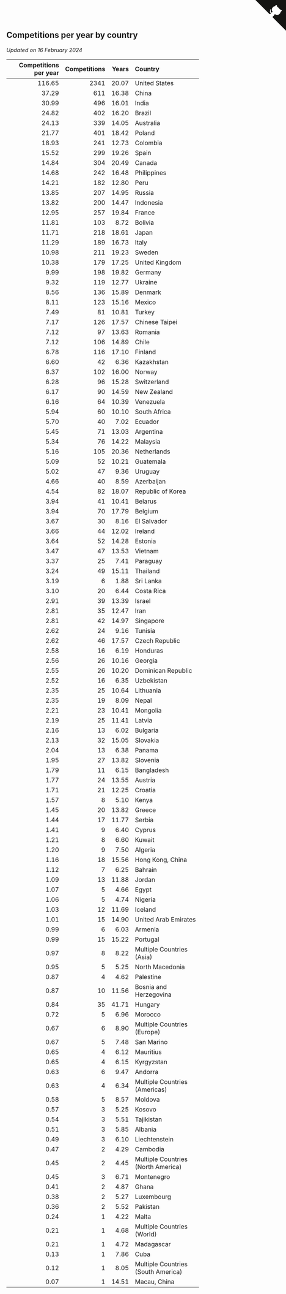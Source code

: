 ## Competitions per year by country

*Updated on 16 February 2024*

| Competitions per year | Competitions | Years | Country |
| ---: | ---: | ---: | :--- |
| 116.65 | 2341 | 20.07 | United States |
| 37.29 | 611 | 16.38 | China |
| 30.99 | 496 | 16.01 | India |
| 24.82 | 402 | 16.20 | Brazil |
| 24.13 | 339 | 14.05 | Australia |
| 21.77 | 401 | 18.42 | Poland |
| 18.93 | 241 | 12.73 | Colombia |
| 15.52 | 299 | 19.26 | Spain |
| 14.84 | 304 | 20.49 | Canada |
| 14.68 | 242 | 16.48 | Philippines |
| 14.21 | 182 | 12.80 | Peru |
| 13.85 | 207 | 14.95 | Russia |
| 13.82 | 200 | 14.47 | Indonesia |
| 12.95 | 257 | 19.84 | France |
| 11.81 | 103 | 8.72 | Bolivia |
| 11.71 | 218 | 18.61 | Japan |
| 11.29 | 189 | 16.73 | Italy |
| 10.98 | 211 | 19.23 | Sweden |
| 10.38 | 179 | 17.25 | United Kingdom |
| 9.99 | 198 | 19.82 | Germany |
| 9.32 | 119 | 12.77 | Ukraine |
| 8.56 | 136 | 15.89 | Denmark |
| 8.11 | 123 | 15.16 | Mexico |
| 7.49 | 81 | 10.81 | Turkey |
| 7.17 | 126 | 17.57 | Chinese Taipei |
| 7.12 | 97 | 13.63 | Romania |
| 7.12 | 106 | 14.89 | Chile |
| 6.78 | 116 | 17.10 | Finland |
| 6.60 | 42 | 6.36 | Kazakhstan |
| 6.37 | 102 | 16.00 | Norway |
| 6.28 | 96 | 15.28 | Switzerland |
| 6.17 | 90 | 14.59 | New Zealand |
| 6.16 | 64 | 10.39 | Venezuela |
| 5.94 | 60 | 10.10 | South Africa |
| 5.70 | 40 | 7.02 | Ecuador |
| 5.45 | 71 | 13.03 | Argentina |
| 5.34 | 76 | 14.22 | Malaysia |
| 5.16 | 105 | 20.36 | Netherlands |
| 5.09 | 52 | 10.21 | Guatemala |
| 5.02 | 47 | 9.36 | Uruguay |
| 4.66 | 40 | 8.59 | Azerbaijan |
| 4.54 | 82 | 18.07 | Republic of Korea |
| 3.94 | 41 | 10.41 | Belarus |
| 3.94 | 70 | 17.79 | Belgium |
| 3.67 | 30 | 8.16 | El Salvador |
| 3.66 | 44 | 12.02 | Ireland |
| 3.64 | 52 | 14.28 | Estonia |
| 3.47 | 47 | 13.53 | Vietnam |
| 3.37 | 25 | 7.41 | Paraguay |
| 3.24 | 49 | 15.11 | Thailand |
| 3.19 | 6 | 1.88 | Sri Lanka |
| 3.10 | 20 | 6.44 | Costa Rica |
| 2.91 | 39 | 13.39 | Israel |
| 2.81 | 35 | 12.47 | Iran |
| 2.81 | 42 | 14.97 | Singapore |
| 2.62 | 24 | 9.16 | Tunisia |
| 2.62 | 46 | 17.57 | Czech Republic |
| 2.58 | 16 | 6.19 | Honduras |
| 2.56 | 26 | 10.16 | Georgia |
| 2.55 | 26 | 10.20 | Dominican Republic |
| 2.52 | 16 | 6.35 | Uzbekistan |
| 2.35 | 25 | 10.64 | Lithuania |
| 2.35 | 19 | 8.09 | Nepal |
| 2.21 | 23 | 10.41 | Mongolia |
| 2.19 | 25 | 11.41 | Latvia |
| 2.16 | 13 | 6.02 | Bulgaria |
| 2.13 | 32 | 15.05 | Slovakia |
| 2.04 | 13 | 6.38 | Panama |
| 1.95 | 27 | 13.82 | Slovenia |
| 1.79 | 11 | 6.15 | Bangladesh |
| 1.77 | 24 | 13.55 | Austria |
| 1.71 | 21 | 12.25 | Croatia |
| 1.57 | 8 | 5.10 | Kenya |
| 1.45 | 20 | 13.82 | Greece |
| 1.44 | 17 | 11.77 | Serbia |
| 1.41 | 9 | 6.40 | Cyprus |
| 1.21 | 8 | 6.60 | Kuwait |
| 1.20 | 9 | 7.50 | Algeria |
| 1.16 | 18 | 15.56 | Hong Kong, China |
| 1.12 | 7 | 6.25 | Bahrain |
| 1.09 | 13 | 11.88 | Jordan |
| 1.07 | 5 | 4.66 | Egypt |
| 1.06 | 5 | 4.74 | Nigeria |
| 1.03 | 12 | 11.69 | Iceland |
| 1.01 | 15 | 14.90 | United Arab Emirates |
| 0.99 | 6 | 6.03 | Armenia |
| 0.99 | 15 | 15.22 | Portugal |
| 0.97 | 8 | 8.22 | Multiple Countries (Asia) |
| 0.95 | 5 | 5.25 | North Macedonia |
| 0.87 | 4 | 4.62 | Palestine |
| 0.87 | 10 | 11.56 | Bosnia and Herzegovina |
| 0.84 | 35 | 41.71 | Hungary |
| 0.72 | 5 | 6.96 | Morocco |
| 0.67 | 6 | 8.90 | Multiple Countries (Europe) |
| 0.67 | 5 | 7.48 | San Marino |
| 0.65 | 4 | 6.12 | Mauritius |
| 0.65 | 4 | 6.15 | Kyrgyzstan |
| 0.63 | 6 | 9.47 | Andorra |
| 0.63 | 4 | 6.34 | Multiple Countries (Americas) |
| 0.58 | 5 | 8.57 | Moldova |
| 0.57 | 3 | 5.25 | Kosovo |
| 0.54 | 3 | 5.51 | Tajikistan |
| 0.51 | 3 | 5.85 | Albania |
| 0.49 | 3 | 6.10 | Liechtenstein |
| 0.47 | 2 | 4.29 | Cambodia |
| 0.45 | 2 | 4.45 | Multiple Countries (North America) |
| 0.45 | 3 | 6.71 | Montenegro |
| 0.41 | 2 | 4.87 | Ghana |
| 0.38 | 2 | 5.27 | Luxembourg |
| 0.36 | 2 | 5.52 | Pakistan |
| 0.24 | 1 | 4.22 | Malta |
| 0.21 | 1 | 4.68 | Multiple Countries (World) |
| 0.21 | 1 | 4.72 | Madagascar |
| 0.13 | 1 | 7.86 | Cuba |
| 0.12 | 1 | 8.05 | Multiple Countries (South America) |
| 0.07 | 1 | 14.51 | Macau, China |


<a href="https://github.com/jonatanklosko/wca_statistics" class="github-corner" aria-label="View source on Github"><svg width="80" height="80" viewBox="0 0 250 250" style="fill:#151513; color:#fff; position: absolute; top: 0; border: 0; right: 0;" aria-hidden="true"><path d="M0,0 L115,115 L130,115 L142,142 L250,250 L250,0 Z"></path><path d="M128.3,109.0 C113.8,99.7 119.0,89.6 119.0,89.6 C122.0,82.7 120.5,78.6 120.5,78.6 C119.2,72.0 123.4,76.3 123.4,76.3 C127.3,80.9 125.5,87.3 125.5,87.3 C122.9,97.6 130.6,101.9 134.4,103.2" fill="currentColor" style="transform-origin: 130px 106px;" class="octo-arm"></path><path d="M115.0,115.0 C114.9,115.1 118.7,116.5 119.8,115.4 L133.7,101.6 C136.9,99.2 139.9,98.4 142.2,98.6 C133.8,88.0 127.5,74.4 143.8,58.0 C148.5,53.4 154.0,51.2 159.7,51.0 C160.3,49.4 163.2,43.6 171.4,40.1 C171.4,40.1 176.1,42.5 178.8,56.2 C183.1,58.6 187.2,61.8 190.9,65.4 C194.5,69.0 197.7,73.2 200.1,77.6 C213.8,80.2 216.3,84.9 216.3,84.9 C212.7,93.1 206.9,96.0 205.4,96.6 C205.1,102.4 203.0,107.8 198.3,112.5 C181.9,128.9 168.3,122.5 157.7,114.1 C157.9,116.9 156.7,120.9 152.7,124.9 L141.0,136.5 C139.8,137.7 141.6,141.9 141.8,141.8 Z" fill="currentColor" class="octo-body"></path></svg></a><style>.github-corner:hover .octo-arm{animation:octocat-wave 560ms ease-in-out}@keyframes octocat-wave{0%,100%{transform:rotate(0)}20%,60%{transform:rotate(-25deg)}40%,80%{transform:rotate(10deg)}}@media (max-width:500px){.github-corner:hover .octo-arm{animation:none}.github-corner .octo-arm{animation:octocat-wave 560ms ease-in-out}}</style>
